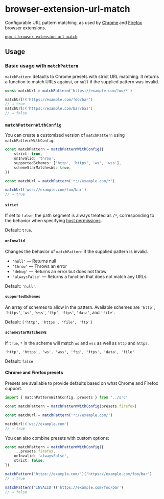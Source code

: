 # browser-extension-url-match

Configurable URL pattern matching, as used by [Chrome](https://developer.chrome.com/docs/extensions/mv3/match_patterns/) and [Firefox](https://developer.mozilla.org/en-US/docs/Mozilla/Add-ons/WebExtensions/Match_patterns) browser extensions.

[`npm i browser-extension-url-match`](https://www.npmjs.com/package/browser-extension-url-match)

## Usage

### Basic usage with `matchPattern`

`matchPattern` defaults to Chrome presets with strict URL matching. It returns a function to match URLs against, or `null` if the supplied pattern was invalid.

```ts
const matchUrl = matchPattern('https://example.com/foo/*')

matchUrl!('https://example.com/foo/bar')
// ⇒ true
matchUrl!('https://example.com/bar/baz')
// ⇒ false
```

### `matchPatternWithConfig`

You can create a customized version of `matchPattern` using `matchPatternWithConfig`.

```ts
const matchPattern = matchPatternWithConfig({
    strict: true,
    onInvalid: 'throw',
    supportedSchemes: ['http', 'https', 'ws', 'wss'],
    schemeStarMatchesWs: true,
})

const matchUrl = matchPattern('*://example.com/*')

matchUrl('wss://example.com/foo/bar')
// ⇒ true
```

#### `strict`

If set to `false`, the path segment is always treated as `/*`, corresponding to the behavior when specifying [host permissions](https://developer.chrome.com/docs/extensions/mv3/declare_permissions/).

Default: `true`.

#### `onInvalid`

Changes the behavior of `matchPattern` if the supplied pattern is invalid.

* `'null'` — Returns null
* `'throw'` — Throws an error
* `'debug'` — Returns an error but does not throw
* `'alwaysFalse'` — Returns a function that does not match any URLs

Default: `'null'`.

#### `supportedSchemes`

An array of schemes to allow in the pattern. Available schemes are `'http'`, `'https'`, `'ws'`, `'wss'`, `'ftp'`, `'ftps'`, `'data'`, and `'file'`.

Default: `['http', 'https', 'file', 'ftp']`

#### `schemeStarMatchesWs`

If `true`, `*` in the scheme will match `ws` and `wss` as well as `http` and `https`.

`'http', 'https', 'ws', 'wss', 'ftp', 'ftps', 'data', 'file'`

Default: `false`

#### Chrome and Firefox presets

Presets are available to provide defaults based on what Chrome and Firefox support.

```ts
import { matchPatternWithConfig, presets } from '../src'

const matchPattern = matchPatternWithConfig(presets.firefox)

const matchUrl = matchPattern('*://example.com/')

matchUrl!('ws://example.com')
// ⇒ true
```

You can also combine presets with custom options:

```ts
const matchPattern = matchPatternWithConfig({
    ...presets.firefox,
    onInvalid: 'alwaysFalse',
    strict: false,
})

matchPattern('https://example.com/')('https://example.com/foo/bar')
// ⇒ true

matchPattern('INVALID')('https://example.com/foo/bar')
// ⇒ false
```
